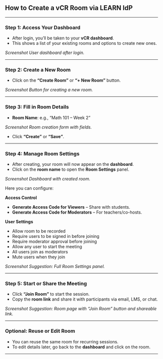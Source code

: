 ##  **How to Create a vCR Room via LEARN IdP**

---

###  **Step 1: Access Your Dashboard**

* After login, you’ll be taken to your **vCR dashboard**.
* This shows a list of your existing rooms and options to create new ones.

 *Screenshot User dashboard after login.*

---

###  **Step 2: Create a New Room**

* Click on the **“Create Room”** or **“+ New Room”** button.

 *Screenshot  Button for creating a new room.*

---

###  **Step 3: Fill in Room Details**

* **Room Name**: e.g., “Math 101 – Week 2”


 *Screenshot  Room creation form with fields.*

* Click **“Create”** or **“Save”**.

---

###  **Step 4: Manage Room Settings**

* After creating, your room will now appear on the **dashboard**.
* Click on the **room name** to open the **Room Settings** panel.

 *Screenshot Dashboard with created room.*

Here you can configure:

 **Access Control**

* **Generate Access Code for Viewers** – Share with students.
* **Generate Access Code for Moderators** – For teachers/co-hosts.

 **User Settings**

*  Allow room to be recorded
*  Require users to be signed in before joining
*  Require moderator approval before joining
*  Allow any user to start the meeting
*  All users join as moderators
*  Mute users when they join

 *Screenshot Suggestion: Full Room Settings panel.*

---

###  **Step 5: Start or Share the Meeting**

* Click **“Join Room”** to start the session.
* Copy the **room link** and share it with participants via email, LMS, or chat.

 *Screenshot Suggestion: Room page with “Join Room” button and shareable link.*

---

###  **Optional: Reuse or Edit Room**

* You can reuse the same room for recurring sessions.
* To edit details later, go back to the **dashboard** and click on the room.

---


